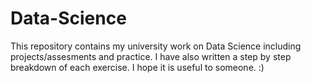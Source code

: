 # Data-Science
This repository contains my university work on Data Science including projects/assesments and practice. I have also written a step by step breakdown of each exercise. I hope it is useful to someone. :)
